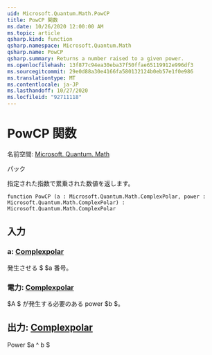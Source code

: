 ```yaml
---
uid: Microsoft.Quantum.Math.PowCP
title: PowCP 関数
ms.date: 10/26/2020 12:00:00 AM
ms.topic: article
qsharp.kind: function
qsharp.namespace: Microsoft.Quantum.Math
qsharp.name: PowCP
qsharp.summary: Returns a number raised to a given power.
ms.openlocfilehash: 13f877c94ea30eba37f50ffae65119912e996df3
ms.sourcegitcommit: 29e0d88a30e4166fa580132124b0eb57e1f0e986
ms.translationtype: MT
ms.contentlocale: ja-JP
ms.lasthandoff: 10/27/2020
ms.locfileid: "92711118"
---
```

# <a name="powcp-function"></a>PowCP 関数

名前空間: [Microsoft. Quantum. Math](xref:Microsoft.Quantum.Math)

パック [](https://nuget.org/packages/)


指定された指数で累乗された数値を返します。

```qsharp
function PowCP (a : Microsoft.Quantum.Math.ComplexPolar, power : Microsoft.Quantum.Math.ComplexPolar) : Microsoft.Quantum.Math.ComplexPolar
```


## <a name="input"></a>入力

### <a name="a--complexpolar"></a>a: [Complexpolar](xref:Microsoft.Quantum.Math.ComplexPolar)

発生させる $ $a 番号。


### <a name="power--complexpolar"></a>電力: [Complexpolar](xref:Microsoft.Quantum.Math.ComplexPolar)

$A $ が発生する必要のある power $b $。



## <a name="output--complexpolar"></a>出力: [Complexpolar](xref:Microsoft.Quantum.Math.ComplexPolar)

Power $a ^ b $